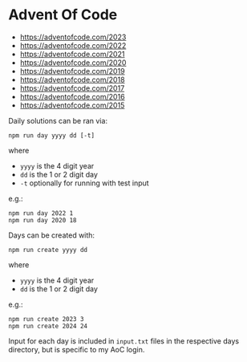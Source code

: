 # Advent Of Code

- https://adventofcode.com/2023
- https://adventofcode.com/2022
- https://adventofcode.com/2021
- https://adventofcode.com/2020
- https://adventofcode.com/2019
- https://adventofcode.com/2018
- https://adventofcode.com/2017
- https://adventofcode.com/2016
- https://adventofcode.com/2015

Daily solutions can be ran via:

```
npm run day yyyy dd [-t]
```

where

- `yyyy` is the 4 digit year
- `dd` is the 1 or 2 digit day
- `-t` optionally for running with test input

e.g.:

```
npm run day 2022 1
npm run day 2020 18
```

Days can be created with:

```
npm run create yyyy dd
```

where

- `yyyy` is the 4 digit year
- `dd` is the 1 or 2 digit day

e.g.:

```
npm run create 2023 3
npm run create 2024 24
```

Input for each day is included in `input.txt` files in the respective days directory, but is specific to my AoC login.
